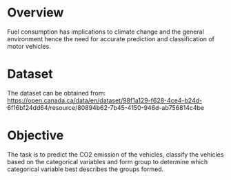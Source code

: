 
# Overview 
Fuel consumption has implications to climate change and the general environment hence the 
need for accurate prediction and classification of motor vehicles. 

# Dataset
The dataset can be obtained 
from: https://open.canada.ca/data/en/dataset/98f1a129-f628-4ce4-b24d-
6f16bf24dd64/resource/80894b62-7b45-4150-946d-ab756814c4be 

# Objective
The task is to predict the CO2 emission of the vehicles, classify the vehicles based on the 
categorical variables and  form group to determine which categorical variable best describes the groups 
formed. 
